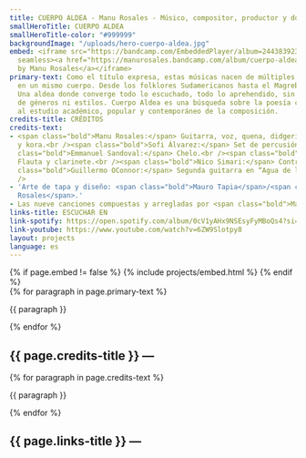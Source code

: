 ```yaml
---
title: CUERPO ALDEA - Manu Rosales - Músico, compositor, productor y docente
smallHeroTitle: CUERPO ALDEA
smallHeroTitle-color: "#999999"
backgroundImage: "/uploads/hero-cuerpo-aldea.jpg"
embed: <iframe src="https://bandcamp.com/EmbeddedPlayer/album=2443839239/size=large/bgcol=333333/linkcol=ffffff/minimal=true/transparent=true/"
  seamless><a href="https://manurosales.bandcamp.com/album/cuerpo-aldea">Cuerpo Aldea
  by Manu Rosales</a></iframe>
primary-text: Como el título expresa, estas músicas nacen de múltiples culturas dialogando
  en un mismo cuerpo. Desde los folklores Sudamericanos hasta el Magreb Africano.
  Una aldea donde converge todo lo escuchado, todo lo aprehendido, sin distinciones
  de géneros ni estilos. Cuerpo Aldea es una búsqueda sobre la poesía cantada, unida
  al estudio académico, popular y contemporáneo de la composición.
credits-title: CRÉDITOS
credits-text:
- <span class="bold">Manu Rosales:</span> Guitarra, voz, quena, didgeridoo, sicus
  y kora.<br /><span class="bold">Sofi Álvarez:</span> Set de percusión.<br /><span
  class="bold">Emmanuel Sandoval:</span> Chelo.<br /><span class="bold">Juan Klas:</span>
  Flauta y clarinete.<br /><span class="bold">Nico Simari:</span> Contrabajo.<br /><span
  class="bold">Guillermo OConnor:</span> Segunda guitarra en “Agua de lo imposible”.<br
  />
- 'Arte de tapa y diseño: <span class="bold">Mauro Tapia</span>/<span class="bold">Lucía
  Rosales</span>.'
- Las nueve canciones compuestas y arregladas por <span class="bold">Manu Rosales</span>.
links-title: ESCUCHAR EN
link-spotify: https://open.spotify.com/album/0cV1yAHx9NSEsyFyMBoQs4?si=rsyG5TeWS0SCUgJRZL8JBg
link-youtube: https://www.youtube.com/watch?v=6ZW9Slotpy8
layout: projects
language: es
---
```


<section>
    {% if page.embed != false %}
        {% include projects/embed.html %}
    {% endif %}
    <div>
        {% for paragraph in page.primary-text %}
            <p>
                {{ paragraph }}
            </p>
        {% endfor %}
    </div>
    <h2>
        {{ page.credits-title }} —
    </h2>
    <div>
        {% for paragraph in page.credits-text %}
            <p>
                {{ paragraph }}
            </p>
        {% endfor %}
    </div>
    <h2>
        {{ page.links-title }} —
    </h2>
    <div id="bio-text-links">
        <a href="{{ page.link-spotify }}">
            <i class="fa-brands fa-spotify"></i>
        </a>
        <a href="{{ page.link-youtube }}">
            <i class="fa-brands fa-youtube"></i>
        </a>
    </div>
</section>